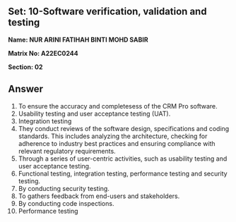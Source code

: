 ## Set: 10-Software verification, validation and testing

**Name: NUR ARINI FATIHAH BINTI MOHD SABIR**

**Matrix No: A22EC0244**

**Section: 02**

## Answer

1. To ensure the accuracy and completesess of the CRM Pro software.
2. Usability testing and user acceptance testing (UAT).
3. Integration testing
4. They conduct reviews of the software design, specifications and coding standards.
   This includes analyzing the architecture, checking for adherence to industry best
   practices and ensuring compliance with relevant regulatory requirements.
5. Through a series of user-centric activities, such as usability testing and user
   acceptance testing.
6. Functional testing, integration testing, performance testing and security testing.
7. By conducting security testing.
8. To gathers feedback from end-users and stakeholders.
9. By conducting code inspections.
10. Performance testing
